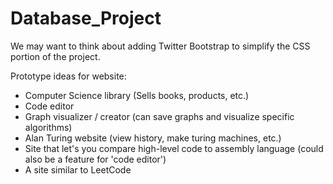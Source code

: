 # Database_Project
We may want to think about adding Twitter Bootstrap to simplify the CSS portion of the project.

Prototype ideas for website:
- Computer Science library (Sells books, products, etc.)
- Code editor
- Graph visualizer / creator (can save graphs and visualize specific algorithms)
- Alan Turing website (view history, make turing machines, etc.)
- Site that let's you compare high-level code to assembly language (could also be a feature for 'code editor')
- A site similar to LeetCode
